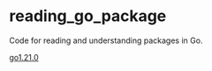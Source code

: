 # reading_go_package

Code for reading and understanding packages in Go.

[go1.21.0](https://github.com/golang/go/releases/tag/go1.21.0/src)
